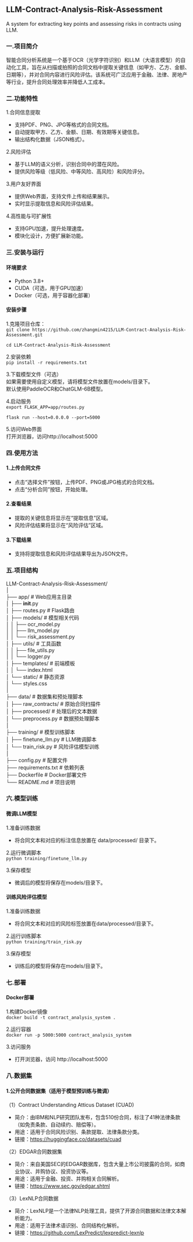 ## LLM-Contract-Analysis-Risk-Assessment
A system for extracting key points and assessing risks in contracts using LLM.

### 一.项目简介  
智能合同分析系统是一个基于OCR（光学字符识别）和LLM（大语言模型）的自动化工具，旨在从扫描或拍照的合同文档中提取关键信息（如甲方、乙方、金额、日期等），并对合同内容进行风险评估。该系统可广泛应用于金融、法律、房地产等行业，提升合同处理效率并降低人工成本。  
### 二.功能特性  
1.合同信息提取
* 支持PDF、PNG、JPG等格式的合同文档。  
* 自动提取甲方、乙方、金额、日期、有效期等关键信息。  
* 输出结构化数据（JSON格式）。  

2.风险评估  
* 基于LLM的语义分析，识别合同中的潜在风险。  
* 提供风险等级（低风险、中等风险、高风险）和风险评分。

3.用户友好界面  
* 提供Web界面，支持文件上传和结果展示。  
* 实时显示提取信息和风险评估结果。

4.高性能与可扩展性  
* 支持GPU加速，提升处理速度。
* 模块化设计，方便扩展新功能。

### 三.安装与运行
#### 环境要求
* Python 3.8+  
* CUDA（可选，用于GPU加速）  
* Docker（可选，用于容器化部署）  
#### 安装步骤  
1.克隆项目仓库：  
```git clone https://github.com/zhangmin4215/LLM-Contract-Analysis-Risk-Assessment.git```  

```cd LLM-Contract-Analysis-Risk-Assessment```  

2.安装依赖  
```pip install -r requirements.txt```  

3.下载模型文件（可选）  
如果需要使用自定义模型，请将模型文件放置在models/目录下。  
默认使用PaddleOCR和ChatGLM-6B模型。  

4.启动服务  
```export FLASK_APP=app/routes.py```  

```flask run --host=0.0.0.0 --port=5000```  

5.访问Web界面  
打开浏览器，访问http://localhost:5000

### 四.使用方法  
#### 1.上传合同文件  
* 点击“选择文件”按钮，上传PDF、PNG或JPG格式的合同文档。
* 点击“分析合同”按钮，开始处理。

#### 2.查看结果
* 提取的关键信息将显示在“提取信息”区域。
* 风险评估结果将显示在“风险评估”区域。

#### 3.下载结果
* 支持将提取信息和风险评估结果导出为JSON文件。

### 五.项目结构

LLM-Contract-Analysis-Risk-Assessment/  
│  
├── app/                  # Web应用主目录  
│   ├── __init__.py  
│   ├── routes.py         # Flask路由  
│   ├── models/           # 模型相关代码  
│   │   ├── ocr_model.py  
│   │   ├── llm_model.py  
│   │   └── risk_assessment.py  
│   ├── utils/            # 工具函数  
│   │   ├── file_utils.py  
│   │   └── logger.py  
│   ├── templates/        # 前端模板  
│   │   └── index.html  
│   └── static/           # 静态资源  
│       └── styles.css  
│  
├── data/                 # 数据集和预处理脚本  
│   ├── raw_contracts/    # 原始合同扫描件  
│   ├── processed/        # 处理后的文本数据  
│   └── preprocess.py     # 数据预处理脚本  
│  
├── training/             # 模型训练脚本  
│   ├── finetune_llm.py   # LLM微调脚本  
│   └── train_risk.py     # 风险评估模型训练  
│  
├── config.py             # 配置文件  
├── requirements.txt      # 依赖列表  
├── Dockerfile            # Docker部署文件  
└── README.md             # 项目说明  

### 六.模型训练
#### 微调LLM模型
1.准备训练数据  
* 将合同文本和对应的标注信息放置在 data/processed/ 目录下。

2.运行微调脚本  
```python training/finetune_llm.py```

3.保存模型  
* 微调后的模型将保存在models/目录下。

#### 训练风险评估模型
1.准备训练数据  
* 将合同文本和对应的风险标签放置在data/processed/目录下。

2.运行训练脚本  
```python training/train_risk.py```

3.保存模型
* 训练后的模型将保存在models/目录下。

### 七.部署
#### Docker部署
1.构建Docker镜像  
```docker build -t contract_analysis_system .```

2.运行容器  
```docker run -p 5000:5000 contract_analysis_system```

3.访问服务
* 打开浏览器，访问 http://localhost:5000

### 八.数据集
#### 1.公开合同数据集（适用于模型预训练与微调）
（1）Contract Understanding Atticus Dataset (CUAD)  
* 简介：由IBM和NLP研究团队发布，包含510份合同，标注了41种法律条款（如免责条款、自动续约、赔偿等）。
* 用途：适用于合同风险识别、条款提取、法律条款分类。
* 链接：https://huggingface.co/datasets/cuad

（2）EDGAR合同数据集  
* 简介：来自美国SEC的EDGAR数据库，包含大量上市公司披露的合同，如商业协议、并购协议、投资协议等。
* 用途：适用于金融、投资、并购相关合同解析。
* 链接：https://www.sec.gov/edgar.shtml

（3）LexNLP合同数据
* 简介：LexNLP是一个法律NLP处理工具，提供了开源合同数据和法律文本解析能力。
* 用途：适用于法律术语识别、合同结构化解析。
* 链接：https://github.com/LexPredict/lexpredict-lexnlp
